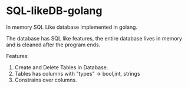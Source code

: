 # SQL-likeDB-golang
In memory SQL Like database implemented in golang.

The database has SQL like features, the entire database lives in memory and is cleaned after the program ends.

Features: 
1. Create and Delete Tables in Database. 
2. Tables has columns with "types" -> bool,int, strings
3. Constrains over columns.
